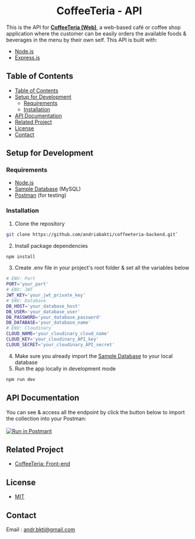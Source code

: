 <h1 align="center">CoffeeTeria - API</h1>

This is the API for <b>[CoffeeTeria (Web)](https://github.com/andriabakti/coffeeteria-frontend)</b>, a web-based café or coffee shop application where the customer can be easily orders the available foods & beverages in the menu by their own self. This API is built with:

- [Node.js](https://nodejs.org/en/)
- [Express.js](https://expressjs.com/)

## Table of Contents

- [Table of Contents](#table-of-contents)
- [Setup for Development](#setup-for-development)
  - [Requirements](#requirements)
  - [Installation](#installation)
- [API Documentation](#api-documentation)
- [Related Project](#related-project)
- [License](#license)
- [Contact](#contact)

## Setup for Development

### Requirements

- [Node.js](https://nodejs.org/en/download/)
- [Sample Database](db-sample.sql) (MySQL)
- [Postman](https://www.getpostman.com/) (for testing)

### Installation

1. Clone the repository

```sh
git clone https://github.com/andriabakti/coffeeteria-backend.git`
```

2. Install package dependencies

```sh
npm install
```

3. Create .env file in your project's root folder & set all the variables below

```sh
# ENV: Port
PORT='your_port'
# ENV: JWT
JWT_KEY='your_jwt_private_key'
# ENV: Database
DB_HOST='your_database_host'
DB_USER='your_database_user'
DB_PASSWORD='your_database_password'
DB_DATABASE='your_database_name'
# ENV: Cloudinary
CLOUD_NAME='your_cloudinary_cloud_name'
CLOUD_KEY='your_cloudinary_API_key'
CLOUD_SECRET='your_cloudinary_API_secret'

```

4. Make sure you already import the [Sample Database](db-sample.sql) to your local database
5. Run the app locally in development mode

```sh
npm run dev
```

## API Documentation

You can see & access all the endpoint by click the button below to import the collection into your Postman:</br>
</br>
[![Run in Postmant](https://run.pstmn.io/button.svg)](https://app.getpostman.com/run-collection/bf76bfe66bec5925ebeb)

## Related Project

- [CoffeeTeria: Front-end](https://github.com/andriabakti/coffeeteria-frontend)

## License

- [MIT](https://choosealicense.com/licenses/mit/)

## Contact

Email : andr.bkti@gmail.com
